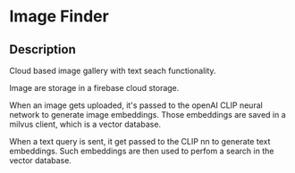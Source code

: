 # Image Finder
## Description
Cloud based image gallery with text seach functionality.

Image are storage in a firebase cloud storage.

When an image gets uploaded, it's passed to the openAI CLIP neural network to generate
image embeddings. Those embeddings are saved in a milvus client, which is a vector database.

When a text query is sent, it get passed to the CLIP nn to generate text embeddings. Such embeddings
are then used to perfom a search in the vector database.

